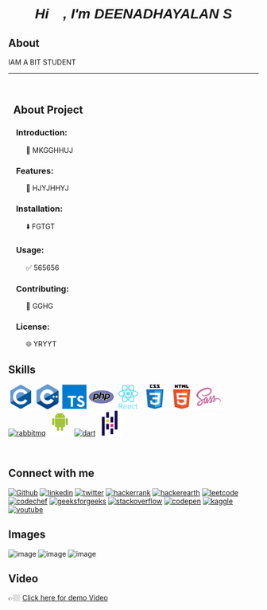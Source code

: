 <font face="Verdana, Geneva, Tahoma, sans-serif">
<h1 align="center"><i>Hi 👋, I'm DEENADHAYALAN S</i></h1> 
</font>
<h2>About</h2>
<p>IAM A BIT STUDENT</p>
<hr><br> 
<h2 style="font-weight: bold;">&nbsp; About Project</h2>
<h3>&nbsp;&nbsp;&nbsp; Introduction:</h3>
<p>&nbsp;&nbsp;&nbsp;&nbsp;&nbsp;&nbsp;&nbsp;&nbsp; 🔎 MKGGHHUJ</p>
<h3>&nbsp;&nbsp;&nbsp; Features:</h3>
<p>&nbsp;&nbsp;&nbsp;&nbsp;&nbsp;&nbsp;&nbsp;&nbsp; 🌟 HJYJHHYJ</p>
<h3>&nbsp;&nbsp;&nbsp; Installation:</h3>
<p>&nbsp;&nbsp;&nbsp;&nbsp;&nbsp;&nbsp;&nbsp;&nbsp; ⬇️ FGTGT</p>
<h3>&nbsp;&nbsp;&nbsp; Usage:</h3>
<p>&nbsp;&nbsp;&nbsp;&nbsp;&nbsp;&nbsp;&nbsp;&nbsp; ✅ 565656</p>
<h3>&nbsp;&nbsp;&nbsp; Contributing:</h3>
<p>&nbsp;&nbsp;&nbsp;&nbsp;&nbsp;&nbsp;&nbsp;&nbsp; 📌 GGHG</p>
<h3>&nbsp;&nbsp;&nbsp; License:</h3>
<p>&nbsp;&nbsp;&nbsp;&nbsp;&nbsp;&nbsp;&nbsp;&nbsp; 🌐 YRYYT</p>

<h2>Skills</h2>
<a href="https://devdocs.io/c/" target="_blank" cursor:="" pointer;=""><img src="https://raw.githubusercontent.com/devicons/devicon/master/icons/c/c-original.svg" alt="C" width="50px" height="50px" title="C"></a>
<a href="https://devdocs.io/cpp/" target="_blank" cursor:="" pointer;=""><img src="https://raw.githubusercontent.com/devicons/devicon/master/icons/cplusplus/cplusplus-original.svg" alt="C++" width="50px" height="50px" title="C++"></a>
<a href="https://www.typescriptlang.org/docs/" target="_blank" cursor:="" pointer;=""><img src="https://raw.githubusercontent.com/devicons/devicon/master/icons/typescript/typescript-original.svg" alt="Type Script" width="50px" height="50px" title="Type Script"></a>
<a href="https://www.php.net/docs.php" target="_blank" cursor:="" pointer;=""><img src="https://raw.githubusercontent.com/devicons/devicon/master/icons/php/php-original.svg" alt="php" width="50px" height="50px" title="php"></a>
<a href="https://legacy.reactjs.org/docs/getting-started.html" target="_blank" cursor:="" pointer;=""><img src="https://raw.githubusercontent.com/devicons/devicon/master/icons/react/react-original-wordmark.svg" alt="React" width="50px" height="50px" title="React"></a>
<a href="https://developer.mozilla.org/en-US/docs/Web/CSS" target="_blank" cursor:="" pointer;=""><img src="https://raw.githubusercontent.com/devicons/devicon/master/icons/css3/css3-original-wordmark.svg" alt="CSS3" width="50px" height="50px" title="CSS3"></a>
<a href="https://developer.mozilla.org/en-US/docs/Glossary/HTML5" target="_blank" cursor:="" pointer;=""><img src="https://raw.githubusercontent.com/devicons/devicon/master/icons/html5/html5-original-wordmark.svg" alt="HTML5" width="50px" height="50px" title="HTML5"></a>
<a href="https://sass-lang.com/documentation/" target="_blank" cursor:="" pointer;=""><img src="https://raw.githubusercontent.com/devicons/devicon/master/icons/sass/sass-original.svg" alt="Sass" width="50px" height="50px" title="Sass"></a>
<a href="https://www.rabbitmq.com/docs" target="_blank" cursor:="" pointer;=""><img src="https://www.vectorlogo.zone/logos/rabbitmq/rabbitmq-icon.svg" alt="rabbitmq" width="50px" height="50px" title="rabbitmq"></a>
<a href="https://developer.android.com/develop" target="_blank" cursor:="" pointer;=""><img src="https://raw.githubusercontent.com/devicons/devicon/master/icons/android/android-original-wordmark.svg" alt="android" width="50px" height="50px" title="android"></a>
<a href="https://dart.dev/guides" target="_blank" cursor:="" pointer;=""><img src="https://www.vectorlogo.zone/logos/dartlang/dartlang-icon.svg" alt="dart" width="50px" height="50px" title="dart"></a>
<a href="https://pandas.pydata.org/docs/" target="_blank" cursor:="" pointer;=""><img src="https://raw.githubusercontent.com/devicons/devicon/2ae2a900d2f041da66e950e4d48052658d850630/icons/pandas/pandas-original.svg" alt="pandas" width="50px" height="50px" title="pandas"></a>

<br><h2>Connect with me</h2>
<a href="https://github.com/deena1612004/GIFTS?tab=readme-ov-file" target="_blank" title="github"><img src="https://svg-files.pixelied.com/ea70474d-1e22-41b9-a02a-b9f6bed76476/thumb-256px.png" alt="Github" width="50px" height="50px"></a>
<a href="https://github.com/deena1612004/GIFTS?tab=readme-ov-file" target="_blank" title="linkedin"><img src="https://svg-files.pixelied.com/b1c17127-d00c-4379-a303-ad3b36dafd11/thumb-256px.png" alt="linkedin" width="50px" height="50px"></a>
<a href="https://github.com/deena1612004/GIFTS?tab=readme-ov-file" target="_blank" title="twitter"><img src="https://svg-files.pixelied.com/a8e1b468-846f-4104-8dac-082c8e5eb148/thumb-256px.png" alt="twitter" width="50px" height="50px"></a>
<a href="https://github.com/deena1612004/GIFTS?tab=readme-ov-file" target="_blank" title="hackerrank"><img src="https://svg-files.pixelied.com/819d418a-8f63-49d6-8f43-8eee7d52ecbe/thumb-256px.png" alt="hackerrank" width="50px" height="50px"></a>
<a href="https://github.com/deena1612004/GIFTS?tab=readme-ov-file" target="_blank" title="hackerearth"><img src="https://svg-files.pixelied.com/3c3b338b-aa94-4dda-b6f1-cc4562430b8d/thumb-256px.png" alt="hackerearth" width="50px" height="50px"></a>
<a href="https://github.com/deena1612004/GIFTS?tab=readme-ov-file" target="_blank" title="leetcode"><img src="https://www.svgrepo.com/show/330828/leetcode.svg" alt="leetcode" width="50px" height="50px"></a>
<a href="https://github.com/deena1612004/GIFTS?tab=readme-ov-file" target="_blank" title="codechef"><img src="https://svg-files.pixelied.com/0c007bf4-6427-4426-af7b-5922af9cbff7/thumb-256px.png" alt="codechef" width="50px" height="50px"></a>
<a href="https://github.com/deena1612004/GIFTS?tab=readme-ov-file" target="_blank" title="geeksforgeeks"><img src="https://svg-files.pixelied.com/f1e69a82-add1-4a66-b441-9ddd9730d971/thumb-256px.png" alt="geeksforgeeks" width="50px" height="50px"></a>
<a href="https://github.com/deena1612004/GIFTS?tab=readme-ov-file" target="_blank" title="stackoverflow"><img src="https://svg-files.pixelied.com/4b142e98-9485-4eb0-821b-233dec506ffa/thumb-256px.png" alt="stackoverflow" width="50px" height="50px"></a>
<a href="https://github.com/deena1612004/GIFTS?tab=readme-ov-file" target="_blank" title="codepen"><img src="https://svg-files.pixelied.com/711a9dcb-14bc-412b-9732-ad1a60e8c51b/thumb-256px.png" alt="codepen" width="50px" height="50px"></a>
<a href="https://github.com/deena1612004/GIFTS?tab=readme-ov-file" target="_blank" title="kaggle"><img src="https://svg-files.pixelied.com/9832db67-9471-4802-a230-7ba71150d443/thumb-256px.png" alt="kaggle" width="50px" height="50px"></a>
<a href="https://github.com/deena1612004/GIFTS?tab=readme-ov-file" target="_blank" title="youtube"><img src="https://www.svgrepo.com/show/303271/youtube-2-logo.svg" alt="youtube" width="50px" height="50px"></a>
<br><h2>Images</h2><img src="https://img.freepik.com/free-photo/fun-3d-cartoon-teenage-boy_183364-80095.jpg?size=626&amp;ext=jpg&amp;ga=GA1.1.819064273.1717426955&amp;semt=ais_user" alt="image" width="300px" height="300px">
<img src="https://img.freepik.com/free-psd/mandala-fractal-design-element-with-flower-pattern-isolated-transparent-background_191095-20756.jpg?size=626&amp;ext=jpg&amp;ga=GA1.1.819064273.1717426955&amp;semt=ais_user" alt="image" width="300px" height="300px">
<img src="https://img.freepik.com/premium-vector/illustration-rajasthani-man-playing-sarangi-instrument_194552-828.jpg?size=626&amp;ext=jpg&amp;ga=GA1.1.819064273.1717426955&amp;semt=ais_user" alt="image" width="300px" height="300px">
<br><h2>Video</h2>👉🏼 <a href="https://www.youtube.com/embed/QH1uyF08cOo?si=Ra_rWsi2rwoHhvcb">Click here for demo Video</a>

<br>
